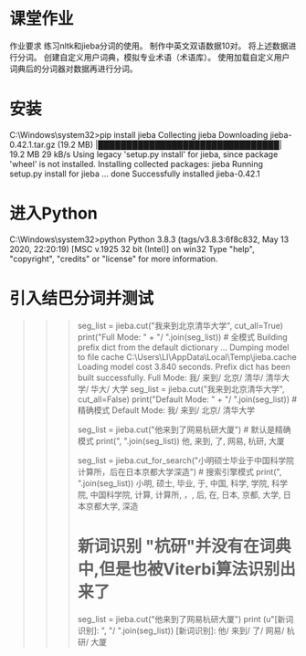 # 课堂作业
作业要求
练习nltk和jieba分词的使用。
制作中英文双语数据10对。
将上述数据进行分词。
创建自定义用户词典，模拟专业术语（术语库）。
使用加载自定义用户词典后的分词器对数据再进行分词。

# 安装
C:\Windows\system32>pip install jieba
Collecting jieba
  Downloading jieba-0.42.1.tar.gz (19.2 MB)
     |████████████████████████████████| 19.2 MB 29 kB/s
Using legacy 'setup.py install' for jieba, since package 'wheel' is not installed.
Installing collected packages: jieba
    Running setup.py install for jieba ... done
Successfully installed jieba-0.42.1

# 进入Python
C:\Windows\system32>python
Python 3.8.3 (tags/v3.8.3:6f8c832, May 13 2020, 22:20:19) [MSC v.1925 32 bit (Intel)] on win32
Type "help", "copyright", "credits" or "license" for more information.

# 引入结巴分词并测试
>>> seg_list = jieba.cut("我来到北京清华大学", cut_all=True)
>>> print("Full Mode: " + "/ ".join(seg_list))  # 全模式
Building prefix dict from the default dictionary ...
Dumping model to file cache C:\Users\LI\AppData\Local\Temp\jieba.cache
Loading model cost 3.840 seconds.
Prefix dict has been built successfully.
Full Mode: 我/ 来到/ 北京/ 清华/ 清华大学/ 华大/ 大学
>>> seg_list = jieba.cut("我来到北京清华大学", cut_all=False)
>>> print("Default Mode: " + "/ ".join(seg_list))  # 精确模式
Default Mode: 我/ 来到/ 北京/ 清华大学
>>>
>>> seg_list = jieba.cut("他来到了网易杭研大厦")  # 默认是精确模式
>>> print(", ".join(seg_list))
他, 来到, 了, 网易, 杭研, 大厦
>>>
>>> seg_list = jieba.cut_for_search("小明硕士毕业于中国科学院计算所，后在日本京都大学深造")  # 搜索引擎模式
>>> print(", ".join(seg_list))
小明, 硕士, 毕业, 于, 中国, 科学, 学院, 科学院, 中国科学院, 计算, 计算所, ，, 后, 在, 日本, 京都, 大学, 日本京都大学, 深造
>>>
>>> # 新词识别  "杭研"并没有在词典中,但是也被Viterbi算法识别出来了
>>> seg_list = jieba.cut("他来到了网易杭研大厦")
>>> print (u"[新词识别]: ", "/ ".join(seg_list))
[新词识别]:  他/ 来到/ 了/ 网易/ 杭研/ 大厦
>>>
